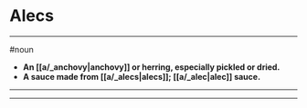 # Alecs
---
#noun
- **An [[a/_anchovy|anchovy]] or herring, especially pickled or dried.**
- **A sauce made from [[a/_alecs|alecs]]; [[a/_alec|alec]] sauce.**
---
---
